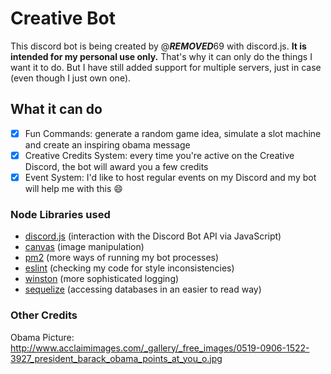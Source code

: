 # Creative Bot

This discord bot is being created by @***REMOVED***69 with discord.js.
**It is intended for my personal use only.**
That's why it can only do the things I want it to do.
But I have still added support for multiple servers, just in case (even though I just own one).

## What it can do
- [x] Fun Commands: generate a random game idea, simulate a slot machine and create an inspiring obama message
- [x] Creative Credits System: every time you're active on the Creative Discord, the bot will award you a few credits
- [x] Event System: I'd like to host regular events on my Discord and my bot will help me with this :smile:

### Node Libraries used
- [discord.js](https://discord.js.org/#/) (interaction with the Discord Bot API via JavaScript)
- [canvas](https://nodecanvas.paradoxnotion.com/documentation/) (image manipulation)
- [pm2](https://pm2.keymetrics.io/docs/usage/quick-start/) (more ways of running my bot processes)
- [eslint](https://eslint.org/docs/user-guide/getting-started) (checking my code for style inconsistencies)
- [winston](https://github.com/winstonjs/winston) (more sophisticated logging)
- [sequelize](https://sequelize.org/master/) (accessing databases in an easier to read way)

### Other Credits
Obama Picture: http://www.acclaimimages.com/_gallery/_free_images/0519-0906-1522-3927_president_barack_obama_points_at_you_o.jpg
